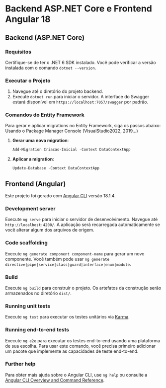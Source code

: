 # Backend ASP.NET Core e Frontend Angular 18

## Backend (ASP.NET Core)

### Requisitos

Certifique-se de ter o .NET 6 SDK instalado. Você pode verificar a versão instalada com o comando `dotnet --version`.

### Executar o Projeto

1. Navegue até o diretório do projeto backend.
2. Execute `dotnet run` para iniciar o servidor. A interface do Swagger estará disponível em `https://localhost:7057/swagger` por padrão.

### Comandos do Entity Framework

Para gerar e aplicar migrations no Entity Framework, siga os passos abaixo:
Usando o Package Manager Console (VisualStudio2022, 2019...)
1. **Gerar uma nova migration**:

   ```powershell
   Add-Migration Criacao-Inicial -Context DataContextApp

2. **Aplicar a migration**:

   ```powershell
   Update-Database -Context DataContextApp


## Frontend (Angular)

Este projeto foi gerado com [Angular CLI](https://github.com/angular/angular-cli) versão 18.1.4.

### Development server

Execute `ng serve` para iniciar o servidor de desenvolvimento. Navegue até `http://localhost:4200/`. A aplicação será recarregada automaticamente se você alterar algum dos arquivos de origem.

### Code scaffolding

Execute `ng generate component component-name` para gerar um novo componente. Você também pode usar `ng generate directive|pipe|service|class|guard|interface|enum|module`.

### Build

Execute `ng build` para construir o projeto. Os artefatos da construção serão armazenados no diretório `dist/`.

### Running unit tests

Execute `ng test` para executar os testes unitários via [Karma](https://karma-runner.github.io).

### Running end-to-end tests

Execute `ng e2e` para executar os testes end-to-end usando uma plataforma de sua escolha. Para usar este comando, você precisa primeiro adicionar um pacote que implemente as capacidades de teste end-to-end.

### Further help

Para obter mais ajuda sobre o Angular CLI, use `ng help` ou consulte a [Angular CLI Overview and Command Reference](https://angular.dev/tools/cli).

